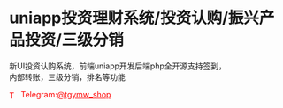 # uniapp投资理财系统/投资认购/振兴产品投资/三级分销

新UI投资认购系统，前端uniapp开发后端php全开源支持签到，<br>内部转账，三级分销，排名等功能<br>


<p style="color: red;"><img src="https://cdn-icons-png.flaticon.com/512/2111/2111646.png" alt="Telegram Icon" style="width: 16px; vertical-align: middle; margin-right: 5px;">Telegram:<a href="https://t.me/tgymw_shop" style="color: red;">@tgymw_shop</a></p>
